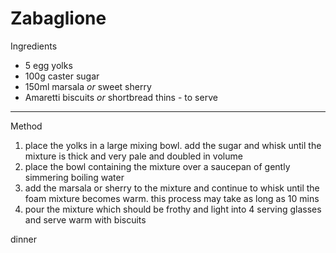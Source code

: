 # Zabaglione

Ingredients

-   5 egg yolks
-   100g caster sugar
-   150ml marsala *or* sweet sherry
-   Amaretti biscuits *or* shortbread thins - to serve

--------------------------------------------------------------------------------

Method

1.  place the yolks in a large mixing bowl. add the sugar and whisk until the
    mixture is thick and very pale and doubled in volume
2.  place the bowl containing the mixture over a saucepan of gently simmering
    boiling water
3.  add the marsala or sherry to the mixture and continue to whisk until the
    foam mixture becomes warm. this process may take as long as 10 mins
4.  pour the mixture which should be frothy and light into 4 serving glasses and
    serve warm with biscuits

dinner
